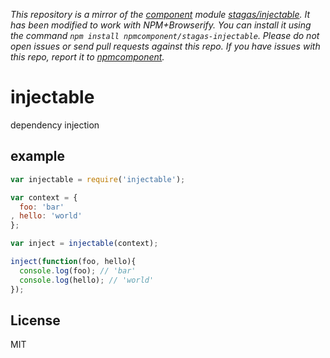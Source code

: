 *This repository is a mirror of the [component](http://component.io) module [stagas/injectable](http://github.com/stagas/injectable). It has been modified to work with NPM+Browserify. You can install it using the command `npm install npmcomponent/stagas-injectable`. Please do not open issues or send pull requests against this repo. If you have issues with this repo, report it to [npmcomponent](https://github.com/airportyh/npmcomponent).*

# injectable

dependency injection

## example

```js
var injectable = require('injectable');

var context = {
  foo: 'bar'
, hello: 'world'
};

var inject = injectable(context);

inject(function(foo, hello){
  console.log(foo); // 'bar'
  console.log(hello); // 'world'
});
```

## License

MIT

